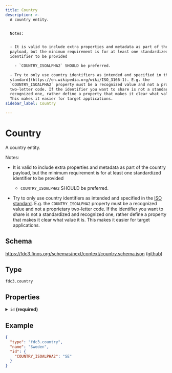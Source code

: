```yaml
---
title: Country
description: >-
  A country entity.


  Notes:


  - It is valid to include extra properties and metadata as part of the country
  payload, but the minimum requirement is for at least one standardized
  identifier to be provided

    - `COUNTRY_ISOALPHA2` SHOULD be preferred.

  - Try to only use country identifiers as intended and specified in the [ISO
  standard](https://en.wikipedia.org/wiki/ISO_3166-1). E.g. the
  `COUNTRY_ISOALPHA2` property must be a recognized value and not a proprietary
  two-letter code. If the identifier you want to share is not a standardized and
  recognized one, rather define a property that makes it clear what value it is.
  This makes it easier for target applications.
sidebar_label: Country

---
```


# Country

A country entity.

Notes:

- It is valid to include extra properties and metadata as part of the country payload, but the minimum requirement is for at least one standardized identifier to be provided

  - `COUNTRY_ISOALPHA2` SHOULD be preferred.

- Try to only use country identifiers as intended and specified in the [ISO standard](https://en.wikipedia.org/wiki/ISO_3166-1). E.g. the `COUNTRY_ISOALPHA2` property must be a recognized value and not a proprietary two-letter code. If the identifier you want to share is not a standardized and recognized one, rather define a property that makes it clear what value it is. This makes it easier for target applications.

## Schema

<https://fdc3.finos.org/schemas/next/context/country.schema.json> ([github](https://github.com/finos/FDC3/tree/main/schemas/context/country.schema.json))

## Type

`fdc3.country`

## Properties

<details>
  <summary><code>id</code> <strong>(required)</strong></summary>

**type**: `object`

**Subproperties:**

<details>
  <summary><code>COUNTRY_ISOALPHA2</code></summary>

**type**: `string`

Two-letter ISO country code

</details>

<details>
  <summary><code>COUNTRY_ISOALPHA3</code></summary>

**type**: `string`

Three-letter ISO country code

</details>

<details>
  <summary><code>ISOALPHA2</code></summary>

**type**: `string`

Two-letter ISO country code. Deprecated in FDC3 2.0 in favour of the version prefixed with `COUNTRY_`.

</details>

<details>
  <summary><code>ISOALPHA3</code></summary>

**type**: `string`

Three-letter ISO country code. Deprecated in FDC3 2.0 in favour of the version prefixed with `COUNTRY_`.

</details>

</details>

## Example

```json
{
  "type": "fdc3.country",
  "name": "Sweden",
  "id": {
    "COUNTRY_ISOALPHA2": "SE"
  }
}
```

